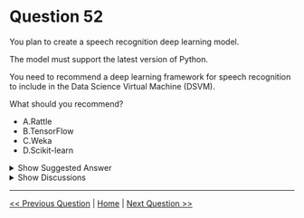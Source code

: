 # Question 52

You plan to create a speech recognition deep learning model.

The model must support the latest version of Python.

You need to recommend a deep learning framework for speech recognition to include in the Data Science Virtual Machine (DSVM).

What should you recommend?

- A.Rattle
- B.TensorFlow
- C.Weka
- D.Scikit-learn

<details>
  <summary>Show Suggested Answer</summary>

<strong>B</strong><br>

</details>

<details>
  <summary>Show Discussions</summary>

<blockquote><p><strong>evangelist</strong> <code>(Wed 21 Aug 2024 05:46)</code> - <em>Upvotes: 1</em></p><p>without using Tensorflow what else you can use?</p></blockquote>
<blockquote><p><strong>farruxnb</strong> <code>(Tue 20 Feb 2024 14:59)</code> - <em>Upvotes: 1</em></p><p>I want to buy Microsoft 62-193 Exam questions with answers. Where can i buy should be the latest updated base</p></blockquote>
<blockquote><p><strong>Mal42</strong> <code>(Tue 20 Feb 2024 06:41)</code> - <em>Upvotes: 2</em></p><p>Correct</p></blockquote>
<blockquote><p><strong>ipindado2020</strong> <code>(Sat 08 May 2021 18:38)</code> - <em>Upvotes: 3</em></p><p>Agree with B</p></blockquote>

</details>

---

[<< Previous Question](question_51.md) | [Home](../index.md) | [Next Question >>](question_53.md)
